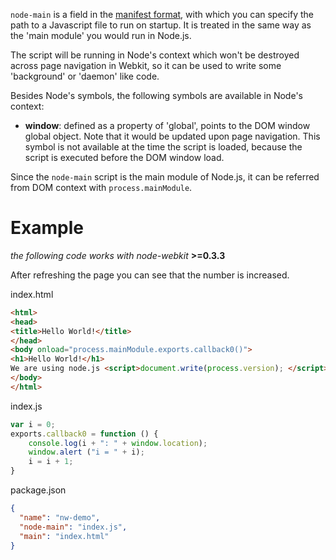 `node-main` is a field in the [manifest format](Manifest-format), with which you can specify the path to a Javascript file to run on startup. It is treated in the same way as the 'main module' you would run in Node.js.

The script will be running in Node's context which won't be destroyed across page navigation in Webkit, so it can be used to write some 'background' or 'daemon' like code.

Besides Node's symbols, the following symbols are available in Node's context:

*  **window**: defined as a property of 'global', points to the DOM window global object. Note that it would be updated upon page navigation. This symbol is not available at the time the script is loaded, because the script is executed before the DOM window load.

Since the `node-main` script is the main module of Node.js, it can be referred from DOM context with `process.mainModule`.

# Example 
*the following code works with node-webkit* **>=0.3.3**

After refreshing the page you can see that the number is increased.

index.html
````html
<html>
<head>
<title>Hello World!</title>
</head>
<body onload="process.mainModule.exports.callback0()">
<h1>Hello World!</h1>
We are using node.js <script>document.write(process.version); </script>
</body>
</html>
````
index.js
````javascript
var i = 0;
exports.callback0 = function () {
    console.log(i + ": " + window.location);
    window.alert ("i = " + i);
    i = i + 1;
}
````
package.json
````json
{
  "name": "nw-demo",
  "node-main": "index.js",
  "main": "index.html"
}
````